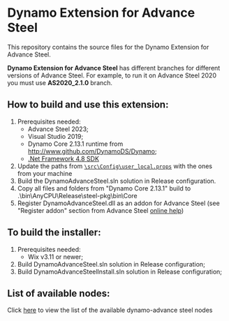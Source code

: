 # Dynamo Extension for Advance Steel

This repository contains the source files for the Dynamo Extension for Advance Steel.

**Dynamo Extension for Advance Steel** has different branches for different versions of Advance Steel. For example, to run it on Advance Steel 2020 you must use **AS2020_2.1.0** branch.

## How to build and use this extension:

1. Prerequisites needed:
   - Advance Steel 2023;
   - Visual Studio 2019;
   - Dynamo Core 2.13.1 runtime from http://www.github.com/DynamoDS/Dynamo;
   - [.Net Framework 4.8 SDK](https://dotnet.microsoft.com/download/visual-studio-sdks)
1. Update the paths from [`\src\Config\user_local.props`](/src/Config/user_local.props) with the ones from your machine
1. Build the DynamoAdvanceSteel.sln solution in Release configuration.
1. Copy all files and folders from "Dynamo Core 2.13.1" build to .\bin\AnyCPU\Release\steel-pkg\bin\Core
1. Register DynamoAdvanceSteel.dll as an addon for Advance Steel (see "Register addon" section from Advance Steel [online help](http://help.autodesk.com/view/ADSTPR/2022/ENU/?guid=GUID-A4DA627E-6680-4388-9C04-79F5F3D9D075))


## To build the installer:

1. Prerequisites needed:
   - Wix v3.11 or newer;
1. Build DynamoAdvanceSteel.sln solution in Release configuration;
1. Build DynamoAdvanceSteelInstall.sln solution in Release configuration;

## List of available nodes:

Click [here](nodes.md) to view the list of the available dynamo-advance steel nodes
